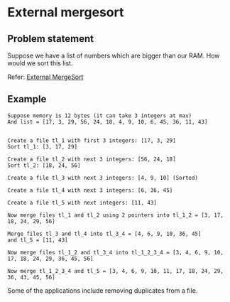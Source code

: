 # External mergesort

## Problem statement
Suppose we have a list of numbers which are bigger than our RAM. How would we sort this list.

Refer: [External MergeSort](https://web.archive.org/web/20150208064321/http://faculty.simpson.edu/lydia.sinapova/www/cmsc250/LN250_Weiss/L17-ExternalSortEX1.htm)

## Example
```
Suppose memory is 12 bytes (it can take 3 integers at max)
And list = [17, 3, 29, 56, 24, 18, 4, 9, 10, 6, 45, 36, 11, 43]


Create a file tl_1 with first 3 integers: [17, 3, 29]
Sort tl_1: [3, 17, 29]

Create a file tl_2 with next 3 integers: [56, 24, 18]
Sort tl_2: [18, 24, 56]

Create a file tl_3 with next 3 integers: [4, 9, 10] (Sorted)

Create a file tl_4 with next 3 integers: [6, 36, 45]

Create a file tl_5 with next integers: [11, 43]

Now merge files tl_1 and tl_2 using 2 pointers into tl_1_2 = [3, 17, 18, 24, 29, 56]

Merge files tl_3 and tl_4 into tl_3_4 = [4, 6, 9, 10, 36, 45]
and tl_5 = [11, 43]

Now merge files tl_1_2 and tl_3_4 into tl_1_2_3_4 = [3, 4, 6, 9, 10, 17, 18, 24, 29, 36, 45, 56]

Now merge tl_1_2_3_4 and tl_5 = [3, 4, 6, 9, 10, 11, 17, 18, 24, 29, 36, 43, 45, 56]
```

Some of the applications include removing duplicates from a file.